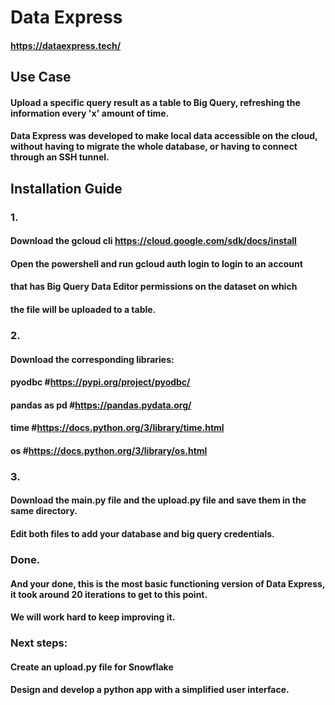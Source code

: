 # Data Express

#### https://dataexpress.tech/

## Use Case
#### Upload a specific query result as a table to Big Query, refreshing the information every 'x' amount of time.
#### Data Express was developed to make local data accessible on the cloud, without having to migrate the whole database, or having to connect through an SSH tunnel.

## Installation Guide

### 1.
#### Download the gcloud cli https://cloud.google.com/sdk/docs/install

#### Open the powershell and run gcloud auth login to login to an account 
#### that has Big Query Data Editor permissions on the dataset on which 
#### the file will be uploaded to a table.

### 2.
#### Download the corresponding libraries:

#### pyodbc #https://pypi.org/project/pyodbc/
#### pandas as pd #https://pandas.pydata.org/
#### time #https://docs.python.org/3/library/time.html
#### os #https://docs.python.org/3/library/os.html


### 3.
#### Download the main.py file and the upload.py file and save them in the same directory.

#### Edit both files to add your database and big query credentials.

### Done.
#### And your done, this is the most basic functioning version of Data Express, it took around 20 iterations to get to this point.
#### We will work hard to keep improving it.


### Next steps:

#### Create an upload.py file for Snowflake
#### Design and develop a python app with a simplified user interface.
